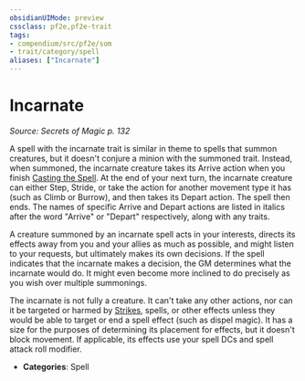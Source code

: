 ```yaml
---
obsidianUIMode: preview
cssclass: pf2e,pf2e-trait
tags:
- compendium/src/pf2e/som
- trait/category/spell
aliases: ["Incarnate"]
---
```

# Incarnate  
*Source: Secrets of Magic p. 132*  

A spell with the incarnate trait is similar in theme to spells that summon creatures, but it doesn't conjure a minion with the summoned trait. Instead, when summoned, the incarnate creature takes its Arrive action when you finish [Casting the Spell](../actions/cast-a-spell.md). At the end of your next turn, the incarnate creature can either Step, Stride, or take the action for another movement type it has (such as Climb or Burrow), and then takes its Depart action. The spell then ends. The names of specific Arrive and Depart actions are listed in italics after the word "Arrive" or "Depart" respectively, along with any traits.

A creature summoned by an incarnate spell acts in your interests, directs its effects away from you and your allies as much as possible, and might listen to your requests, but ultimately makes its own decisions. If the spell indicates that the incarnate makes a decision, the GM determines what the incarnate would do. It might even become more inclined to do precisely as you wish over multiple summonings.

The incarnate is not fully a creature. It can't take any other actions, nor can it be targeted or harmed by [Strikes](../actions/strike.md), spells, or other effects unless they would be able to target or end a spell effect (such as dispel magic). It has a size for the purposes of determining its placement for effects, but it doesn't block movement. If applicable, its effects use your spell DCs and spell attack roll modifier.

- **Categories**: Spell